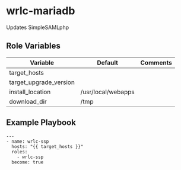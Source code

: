 wrlc-mariadb
=========

Updates SimpleSAMLphp

Role Variables
--------------
| Variable | Default | Comments |
|----------|---------|----------|
| target_hosts | | |
| target_upgrade_version | | |
| install_location | /usr/local/webapps | |
| download_dir | /tmp | |

Example Playbook
----------------

    ---
    - name: wrlc-ssp
      hosts: "{{ target_hosts }}"
      roles:
        - wrlc-ssp
      become: true
